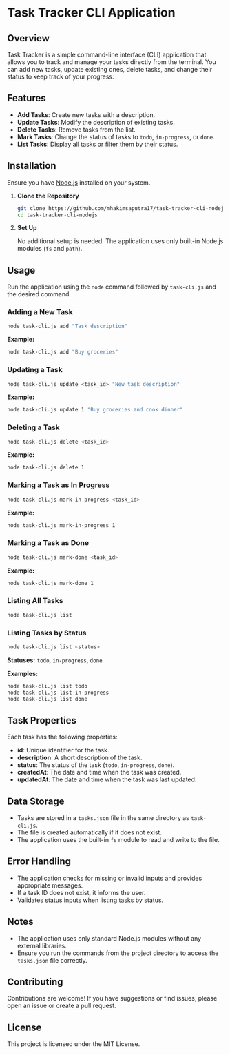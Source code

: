 # Task Tracker CLI Application

## Overview

Task Tracker is a simple command-line interface (CLI) application that allows you to track and manage your tasks directly from the terminal. You can add new tasks, update existing ones, delete tasks, and change their status to keep track of your progress.

## Features

- **Add Tasks**: Create new tasks with a description.
- **Update Tasks**: Modify the description of existing tasks.
- **Delete Tasks**: Remove tasks from the list.
- **Mark Tasks**: Change the status of tasks to `todo`, `in-progress`, or `done`.
- **List Tasks**: Display all tasks or filter them by their status.

## Installation

Ensure you have [Node.js](https://nodejs.org/) installed on your system.

1. **Clone the Repository**

   ```bash
   git clone https://github.com/mhakimsaputra17/task-tracker-cli-nodejs.git
   cd task-tracker-cli-nodejs
   ```

2. **Set Up**

   No additional setup is needed. The application uses only built-in Node.js modules (`fs` and `path`).

## Usage

Run the application using the `node` command followed by `task-cli.js` and the desired command.

### Adding a New Task

```bash
node task-cli.js add "Task description"
```

**Example:**

```bash
node task-cli.js add "Buy groceries"
```

### Updating a Task

```bash
node task-cli.js update <task_id> "New task description"
```

**Example:**

```bash
node task-cli.js update 1 "Buy groceries and cook dinner"
```

### Deleting a Task

```bash
node task-cli.js delete <task_id>
```

**Example:**

```bash
node task-cli.js delete 1
```

### Marking a Task as In Progress

```bash
node task-cli.js mark-in-progress <task_id>
```

**Example:**

```bash
node task-cli.js mark-in-progress 1
```

### Marking a Task as Done

```bash
node task-cli.js mark-done <task_id>
```

**Example:**

```bash
node task-cli.js mark-done 1
```

### Listing All Tasks

```bash
node task-cli.js list
```

### Listing Tasks by Status

```bash
node task-cli.js list <status>
```

**Statuses:** `todo`, `in-progress`, `done`

**Examples:**

```bash
node task-cli.js list todo
node task-cli.js list in-progress
node task-cli.js list done
```

## Task Properties

Each task has the following properties:

- **id**: Unique identifier for the task.
- **description**: A short description of the task.
- **status**: The status of the task (`todo`, `in-progress`, `done`).
- **createdAt**: The date and time when the task was created.
- **updatedAt**: The date and time when the task was last updated.

## Data Storage

- Tasks are stored in a `tasks.json` file in the same directory as `task-cli.js`.
- The file is created automatically if it does not exist.
- The application uses the built-in `fs` module to read and write to the file.

## Error Handling

- The application checks for missing or invalid inputs and provides appropriate messages.
- If a task ID does not exist, it informs the user.
- Validates status inputs when listing tasks by status.

## Notes

- The application uses only standard Node.js modules without any external libraries.
- Ensure you run the commands from the project directory to access the `tasks.json` file correctly.

## Contributing

Contributions are welcome! If you have suggestions or find issues, please open an issue or create a pull request.

## License

This project is licensed under the MIT License.